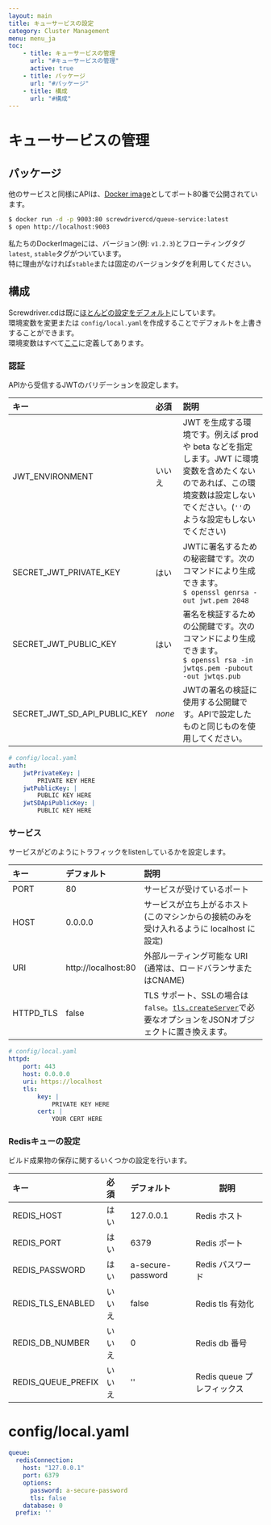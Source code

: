 ```yaml
---
layout: main
title: キューサービスの設定
category: Cluster Management
menu: menu_ja
toc: 
    - title: キューサービスの管理
      url: "#キューサービスの管理"
      active: true
    - title: パッケージ
      url: "#パッケージ"
    - title: 構成
      url: "#構成"
---
```


# キューサービスの管理

## パッケージ
他のサービスと同様にAPIは、[Docker image](https://hub.docker.com/r/screwdrivercd/queue-service/)としてポート80番で公開されています。

```bash
$ docker run -d -p 9003:80 screwdrivercd/queue-service:latest
$ open http://localhost:9003
```

私たちのDockerImageには、バージョン(例: `v1.2.3`)とフローティングタグ`latest`, `stable`タグがついています。  
特に理由がなければ`stable`または固定のバージョンタグを利用してください。

## 構成
Screwdriver.cdは既に[ほとんどの設定をデフォルト](https://github.com/screwdriver-cd/queue-service/blob/master/config/default.yaml)にしています。  
環境変数を変更または `config/local.yaml`を作成することでデフォルトを上書きすることができます。  
環境変数はすべて[ここ](https://github.com/screwdriver-cd/queue-service/blob/master/config/custom-environment-variables.yaml)に定義してあります。

### 認証

APIから受信するJWTのバリデーションを設定します。

| キー | 必須 | 説明                                                                                           |
|:----------------------|:--------|:------------------------------------------------------------------------------------------------------|
| JWT_ENVIRONMENT | いいえ      | JWT を生成する環境です。例えば prod や beta などを指定します。JWT に環境変数を含めたくないのであれば、この環境変数は設定しないでください。(`''`のような設定もしないでください)|
| SECRET_JWT_PRIVATE_KEY | はい      | JWTに署名するための秘密鍵です。次のコマンドにより生成できます。<br /> `$ openssl genrsa -out jwt.pem 2048`|
| SECRET_JWT_PUBLIC_KEY  | はい     | 署名を検証するための公開鍵です。次のコマンドにより生成できます。<br />`$ openssl rsa -in jwtqs.pem -pubout -out jwtqs.pub`|
| SECRET_JWT_SD_API_PUBLIC_KEY | *none*  | JWTの署名の検証に使用する公開鍵です。APIで設定したものと同じものを使用してください。 |

```yaml
# config/local.yaml
auth:
    jwtPrivateKey: |
        PRIVATE KEY HERE
    jwtPublicKey: |
        PUBLIC KEY HERE
    jwtSDApiPublicKey: |
        PUBLIC KEY HERE
```

### サービス
サービスがどのようにトラフィックをlistenしているかを設定します。

| キー       | デフォルト          | 説明 |
|:----------|:--------------------|:--------------------------------------------------------------------------------------|
| PORT      | 80                  | サービスが受けているポート |
| HOST      | 0.0.0.0             | サービスが立ち上がるホスト  (このマシンからの接続のみを受け入れるように localhost に設定)|
| URI       | http://localhost:80 | 外部ルーティング可能な URI (通常は、ロードバランサまたはCNAME) |
| HTTPD_TLS | false               | TLS サポート、SSLの場合は`false`。[`tls.createServer`](https://nodejs.org/api/tls.html#tls_tls_createserver_options_secureconnectionlistener)で必要なオプションをJSONオブジェクトに置き換えます。|


```yaml
# config/local.yaml
httpd:
    port: 443
    host: 0.0.0.0
    uri: https://localhost
    tls:
        key: |
            PRIVATE KEY HERE
        cert: |
            YOUR CERT HERE
```

### Redisキューの設定

ビルド成果物の保存に関するいくつかの設定を行います。  


| キー                 | 必須 |  デフォルト | 説明|
|:--------------------|:---------------------|:----------------------|------------------------------|
| REDIS_HOST          | はい                  | 127.0.0.1            | Redis ホスト                  |
| REDIS_PORT          | はい                 | 6379                 | Redis ポート                 |
| REDIS_PASSWORD      | はい                 | a-secure-password    | Redis パスワード              |
| REDIS_TLS_ENABLED   | いいえ                   | false                | Redis tls 有効化           |
| REDIS_DB_NUMBER     | いいえ                   | 0                    | Redis db 番号             |
| REDIS_QUEUE_PREFIX  | いいえ                   | ''                   | Redis queue プレフィックス |

# config/local.yaml
```yaml
queue:
  redisConnection:
    host: "127.0.0.1"
    port: 6379
    options:
      password: a-secure-password
      tls: false
    database: 0
  prefix: ''
```